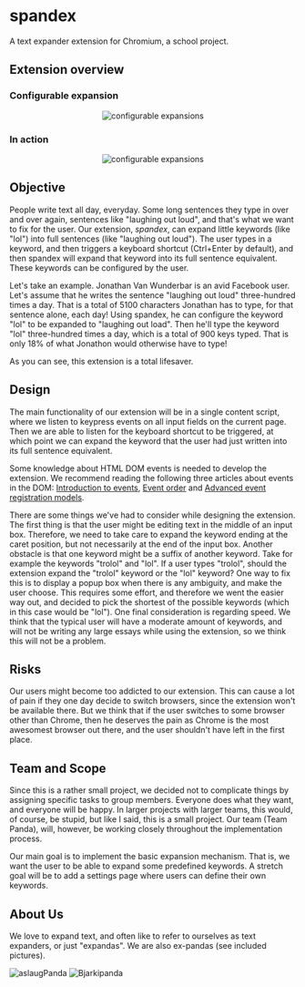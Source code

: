 # spandex

A text expander extension for Chromium, a  school project.

## Extension overview

### Configurable expansion
<div style="text-align:center"><img src="http://i.imgur.com/jyLEJil.png" alt="configurable expansions" /></div>

### In action
<div style="text-align:center"><img src="http://i.imgur.com/D5qYsRA.gif" alt="configurable expansions" /></div>

## Objective
People write text all day, everyday. Some long sentences they type in over and over again, sentences like "laughing out loud", and that's what we want to fix for the user. Our extension, _spandex_, can expand little keywords (like "lol") into full sentences (like "laughing out loud"). The user types in a keyword, and then triggers a keyboard shortcut (Ctrl+Enter by default), and then spandex will expand that keyword into its full sentence equivalent. These keywords can be configured by the user.

Let's take an example. Jonathan Van Wunderbar is an avid Facebook user. Let's assume that he writes the sentence "laughing out loud" three-hundred times a day. That is a total of 5100 characters Jonathan has to type, for that sentence alone, each day! Using spandex, he can configure the keyword "lol" to be expanded to "laughing out load". Then he'll type the keyword "lol" three-hundred times a day, which is a total of 900 keys typed. That is only 18% of what Jonathon would otherwise have to type!

As you can see, this extension is a total lifesaver.

## Design
The main functionality of our extension will be in a single content script, where we listen to keypress events on all input fields on the current page. Then we are able to listen for the keyboard shortcut to be triggered, at which point we can expand the keyword that the user had just written into its full sentence equivalent.

Some knowledge about HTML DOM events is needed to develop the extension. We recommend reading the following three articles about events in the DOM: [Introduction to events](https://developer.mozilla.org/en-US/docs/Web/API/Event), [Event order](http://www.quirksmode.org/js/events_order.html) and [Advanced event registration models](http://www.quirksmode.org/js/events_advanced.html).

There are some things we've had to consider while designing the extension. The first thing is that the user might be editing text in the middle of an input box. Therefore, we need to take care to expand the keyword ending at the caret position, but not necessarily at the end of the input box. Another obstacle is that one keyword might be a suffix of another keyword. Take for example the keywords "trolol" and "lol". If a user types "trolol", should the extension expand the "trolol" keyword or the "lol" keyword? One way to fix this is to display a popup box when there is any ambiguity, and make the user choose. This requires some effort, and therefore we went the easier way out, and decided to pick the shortest of the possible keywords (which in this case would be "lol"). One final consideration is regarding speed. We think that the typical user will have a moderate amount of keywords, and will not be writing any large essays while using the extension, so we think this will not be a problem.

## Risks
Our users might become too addicted to our extension. This can cause a lot of pain if they one day decide to switch browsers, since the extension won't be available there. But we think that if the user switches to some browser other than Chrome, then he deserves the pain as Chrome is the most awesomest browser out there, and the user shouldn't have left in the first place.

## Team and Scope
Since this is a rather small project, we decided not to complicate things by assigning specific tasks to group members. Everyone does what they want, and everyone will be happy. In larger projects with larger teams, this would, of course, be stupid, but like I said, this is a small project. Our team (Team Panda), will, however, be working closely throughout the implementation process.

Our main goal is to implement the basic expansion mechanism. That is, we want the user to be able to expand some predefined keywords. A stretch goal will be to add a settings page where users can define their own keywords.

## About Us
We love to expand text, and often like to refer to ourselves as text expanders, or just "expandas". We are also ex-pandas (see included pictures).

<img src="http://i.imgur.com/d9a3UmD.jpg" alt="aslaugPanda" />
<img src="http://i.imgur.com/XRYTDVr.png" alt="Bjarkipanda" />
